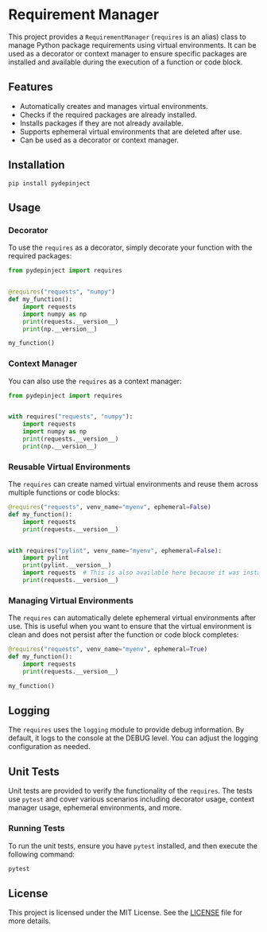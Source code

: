 # Requirement Manager

This project provides a `RequirementManager` (`requires` is an alias) class to manage Python package requirements using virtual environments. It can be used as a decorator or context manager to ensure specific packages are installed and available during the execution of a function or code block.

## Features

- Automatically creates and manages virtual environments.
- Checks if the required packages are already installed.
- Installs packages if they are not already available.
- Supports ephemeral virtual environments that are deleted after use.
- Can be used as a decorator or context manager.

## Installation

`pip install pydepinject`


## Usage

### Decorator

To use the `requires` as a decorator, simply decorate your function with the required packages:

```python
from pydepinject import requires


@requires("requests", "numpy")
def my_function():
    import requests
    import numpy as np
    print(requests.__version__)
    print(np.__version__)

my_function()
```

### Context Manager

You can also use the `requires` as a context manager:

```python
from pydepinject import requires


with requires("requests", "numpy"):
    import requests
    import numpy as np
    print(requests.__version__)
    print(np.__version__)
```

### Reusable Virtual Environments

The `requires` can create named virtual environments and reuse them across multiple functions or code blocks:

```python
@requires("requests", venv_name="myenv", ephemeral=False)
def my_function():
    import requests
    print(requests.__version__)


with requires("pylint", venv_name="myenv", ephemeral=False):
    import pylint
    print(pylint.__version__)
    import requests  # This is also available here because it was installed in the same virtual environment
    print(requests.__version__)
```

### Managing Virtual Environments

The `requires` can automatically delete ephemeral virtual environments after use. This is useful when you want to ensure that the virtual environment is clean and does not persist after the function or code block completes:

```python
@requires("requests", venv_name="myenv", ephemeral=True)
def my_function():
    import requests
    print(requests.__version__)

my_function()
```

## Logging

The `requires` uses the `logging` module to provide debug information. By default, it logs to the console at the DEBUG level. You can adjust the logging configuration as needed.

## Unit Tests

Unit tests are provided to verify the functionality of the `requires`. The tests use `pytest` and cover various scenarios including decorator usage, context manager usage, ephemeral environments, and more.

### Running Tests

To run the unit tests, ensure you have `pytest` installed, and then execute the following command:

```bash
pytest
```

## License

This project is licensed under the MIT License. See the [LICENSE](LICENSE) file for more details.

